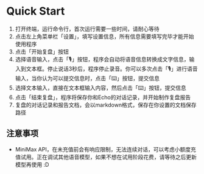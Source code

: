# Quick Start

1. 打开终端，运行命令行，首次运行需要一些时间，请耐心等待
2. 点击左上角菜单栏「设置」，填写设置信息，所有信息需要填写完毕才能开始使用程序
3. 点击「开始复盘」按钮
4. 选择语音输入，点击「🎙️」按钮，程序会自动将语音信息转换成文字信息，输入到文本框。停止说话3秒后，程序停止录音。你可以多次点击「🎙️」进行语音输入，当你认为可以提交信息时，点击「⌨️」按钮，提交信息
5. 选择文本输入，直接在文本框输入内容，然后点击「⌨️」按钮，提交信息
6. 点击「结束复盘」，程序将保存你和Echo的对话记录，并开始制作复盘报告
7. 复盘的对话记录和报告文档，会以markdown格式，保存在你设置的文档保存路径

## 注意事项

- MiniMax API，在未充值前会有响应限制，无法连续对话，可以考虑小额度充值试用。正在调试其他语音模型，如果不想在试用阶段花费，请等待之后更新模型再使用 :D